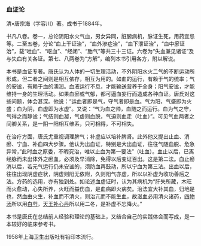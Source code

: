### 血证论

清•唐宗海（字容川）著。成书于1884年。

书凡八卷。卷一，总论阴阳水火气血，男女异同，脏腑病机，脉证生死，用药宜忌等。二至五卷，分论“血上干证治”，“血外渗症治”，“血下泄证治”，“血中瘀证治”，载“吐血”、“呕血”、“经闭”、“胎气”等共三十三证。六卷为“失血兼见诸证”及与失血有关各证。第七、八两卷为“方解”，编列本书引用各方，附以解说。

本书是血证专著。唐氏认为人体的一切生理活动，不外阴阳水火二气的不断运动所形成，但二者之间则是相互依存，相互为用的。如血的运行，有赖于气的统率；气的安谧，有赖于血的濡润。血液运行不息，才能输送营养于全身；阳气安谧，才能维持一身的生理活动。如果血瘀或气郁，都可逼血妄行而造成各种血证。唐氏对这些问题，体会甚深。他说：“运血者即是气，守气者即是血。气为阳，气盛即为火盛；血为阴，血虚即为水虚”。又说：“气为血之帅，血随之而运行。血为气之守，气得之而静谧；气结则血凝，气虚则血脱，气迫则血走（吐血）”。可见气血两者之间卿关系，是一阴一阳相互维系，只可相得，不可相失。

在治疗方面，唐氏尤重视调理脾气；补虚应以培补脾肾。此外他又提出止血、消瘀、宁血、补血四大步骤。他认为出血证，特别是大出血证，往往气随血脱、危急异常，”此时血之原委，不暇究治，唯以止血为第一要法”（吐血）。血止以后，已离经脉而未出体外之瘀血，必须及早消除，免得以后变证百出。这是第二法。血止瘀消以后，若元气运行仍未安谧的，须防血再鼓动，所以宁血为第三法。出血以后，往往出现阴虚症状，阴虚则阳无依附，久则阳气亦虚，所以以补虚为收功善后之法。方药的选用，亦有独到处。如论述血虚证时，认为其病机为“肝失所藏，木旺而火愈动，心失所养，火旺而益伤血，是血病即火病矣。治法宜大补其血，归地是也，然血由火生，补血而不清火，则治亢而不能生血，故滋血必用清火诸药，[四物汤](https://www.gmzyjc.com/read/fjx/fjx07-0.3.0.0.0.md)所以用[白芍](https://www.gmzyjc.com/read/bc/bc17-0.3.4.0.0.md)，[天王补心丹](https://www.gmzyjc.com/read/fjx/fjx07-0.11.0.0.0.md)所以用二冬，是补虚不忘降火。”

本书是唐氏在总结前人经验和理论的基础上，又结合自己的实践体会而写成，是一本较好的临床参考书。

1958年上海卫生出版社有铅印本流行。
